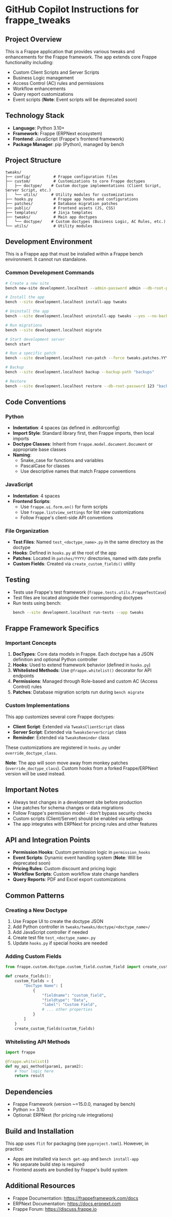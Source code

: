 # GitHub Copilot Instructions for frappe_tweaks

## Project Overview

This is a Frappe application that provides various tweaks and enhancements for the Frappe framework. The app extends core Frappe functionality including:
- Custom Client Scripts and Server Scripts
- Business Logic management
- Access Control (AC) rules and permissions
- Workflow enhancements
- Query report customizations
- Event scripts (**Note**: Event scripts will be deprecated soon)

## Technology Stack

- **Language**: Python 3.10+
- **Framework**: Frappe (ERPNext ecosystem)
- **Frontend**: JavaScript (Frappe's frontend framework)
- **Package Manager**: pip (Python), managed by bench

## Project Structure

```
tweaks/
├── config/          # Frappe configuration files
├── custom/          # Customizations to core Frappe doctypes
│   ├── doctype/    # Custom doctype implementations (Client Script, Server Script, etc.)
│   └── utils/      # Utility modules for customizations
├── hooks.py         # Frappe app hooks and configurations
├── patches/         # Database migration patches
├── public/          # Frontend assets (JS, CSS)
├── templates/       # Jinja templates
├── tweaks/          # Main app doctypes
│   └── doctype/    # Custom doctypes (Business Logic, AC Rules, etc.)
└── utils/           # Utility modules
```

## Development Environment

This is a Frappe app that must be installed within a Frappe bench environment. It cannot run standalone.

### Common Development Commands

```bash
# Create a new site
bench new-site development.localhost --admin-password admin --db-root-password 123

# Install the app
bench --site development.localhost install-app tweaks

# Uninstall the app
bench --site development.localhost uninstall-app tweaks --yes --no-backup

# Run migrations
bench --site development.localhost migrate

# Start development server
bench start

# Run a specific patch
bench --site development.localhost run-patch --force tweaks.patches.YYYY.patch_name

# Backup
bench --site development.localhost backup --backup-path "backups"

# Restore
bench --site development.localhost restore --db-root-password 123 "backups/backup-file.sql.gz"
```

## Code Conventions

### Python

- **Indentation**: 4 spaces (as defined in .editorconfig)
- **Import Style**: Standard library first, then Frappe imports, then local imports
- **Doctype Classes**: Inherit from `frappe.model.document.Document` or appropriate base classes
- **Naming**: 
  - Snake_case for functions and variables
  - PascalCase for classes
  - Use descriptive names that match Frappe conventions

### JavaScript

- **Indentation**: 4 spaces
- **Frontend Scripts**: 
  - Use `frappe.ui.form.on()` for form scripts
  - Use `frappe.listview_settings` for list view customizations
  - Follow Frappe's client-side API conventions

### File Organization

- **Test Files**: Named `test_<doctype_name>.py` in the same directory as the doctype
- **Hooks**: Defined in `hooks.py` at the root of the app
- **Patches**: Located in `patches/YYYY/` directories, named with date prefix
- **Custom Fields**: Created via `create_custom_fields()` utility

## Testing

- Tests use Frappe's test framework (`frappe.tests.utils.FrappeTestCase`)
- Test files are located alongside their corresponding doctypes
- Run tests using bench:
  ```bash
  bench --site development.localhost run-tests --app tweaks
  ```

## Frappe Framework Specifics

### Important Concepts

1. **DocTypes**: Core data models in Frappe. Each doctype has a JSON definition and optional Python controller
2. **Hooks**: Used to extend framework behavior (defined in `hooks.py`)
3. **Whitelisted Methods**: Use `@frappe.whitelist()` decorator for API endpoints
4. **Permissions**: Managed through Role-based and custom AC (Access Control) rules
5. **Patches**: Database migration scripts run during `bench migrate`

### Custom Implementations

This app customizes several core Frappe doctypes:
- **Client Script**: Extended via `TweaksClientScript` class
- **Server Script**: Extended via `TweaksServerScript` class  
- **Reminder**: Extended via `TweaksReminder` class

These customizations are registered in `hooks.py` under `override_doctype_class`.

**Note**: The app will soon move away from monkey patches (`override_doctype_class`). Custom hooks from a forked Frappe/ERPNext version will be used instead.

## Important Notes

- Always test changes in a development site before production
- Use patches for schema changes or data migrations
- Follow Frappe's permission model - don't bypass security checks
- Custom scripts (Client/Server) should be enabled via settings
- The app integrates with ERPNext for pricing rules and other features

## API and Integration Points

- **Permission Hooks**: Custom permission logic in `permission_hooks`
- **Event Scripts**: Dynamic event handling system (**Note**: Will be deprecated soon)
- **Pricing Rules**: Custom discount and pricing logic
- **Workflow Scripts**: Custom workflow state change handlers
- **Query Reports**: PDF and Excel export customizations

## Common Patterns

### Creating a New Doctype

1. Use Frappe UI to create the doctype JSON
2. Add Python controller in `tweaks/tweaks/doctype/<doctype_name>/`
3. Add JavaScript controller if needed
4. Create test file `test_<doctype_name>.py`
5. Update `hooks.py` if special hooks are needed

### Adding Custom Fields

```python
from frappe.custom.doctype.custom_field.custom_field import create_custom_fields

def create_fields():
    custom_fields = {
        "DocType Name": [
            {
                "fieldname": "custom_field",
                "fieldtype": "Data",
                "label": "Custom Field",
                # ... other properties
            }
        ]
    }
    create_custom_fields(custom_fields)
```

### Whitelisting API Methods

```python
import frappe

@frappe.whitelist()
def my_api_method(param1, param2):
    # Your logic here
    return result
```

## Dependencies

- Frappe Framework (version ~=15.0.0, managed by bench)
- Python >= 3.10
- Optional: ERPNext (for pricing rule integrations)

## Build and Installation

This app uses `flit` for packaging (see `pyproject.toml`). However, in practice:
- Apps are installed via `bench get-app` and `bench install-app`
- No separate build step is required
- Frontend assets are bundled by Frappe's build system

## Additional Resources

- Frappe Documentation: https://frappeframework.com/docs
- ERPNext Documentation: https://docs.erpnext.com
- Frappe Forum: https://discuss.frappe.io

